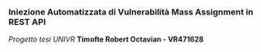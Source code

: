 ### Iniezione Automatizzata di Vulnerabilità Mass Assignment in REST API
*Progetto tesi UNIVR*
**Timofte Robert Octavian - VR471628**
